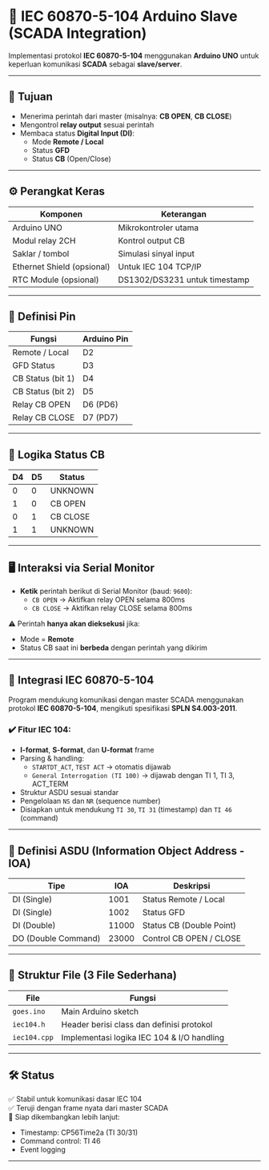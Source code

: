 # 📡 IEC 60870-5-104 Arduino Slave (SCADA Integration)

Implementasi protokol **IEC 60870-5-104** menggunakan **Arduino UNO** untuk keperluan komunikasi **SCADA** sebagai **slave/server**.

---

## 🎯 Tujuan

- Menerima perintah dari master (misalnya: **CB OPEN**, **CB CLOSE**)
- Mengontrol **relay output** sesuai perintah
- Membaca status **Digital Input (DI)**:
  - Mode **Remote / Local**
  - Status **GFD**
  - Status **CB** (Open/Close)

---

## ⚙️ Perangkat Keras

| Komponen              | Keterangan                     |
|----------------------|---------------------------------|
| Arduino UNO          | Mikrokontroler utama            |
| Modul relay 2CH      | Kontrol output CB               |
| Saklar / tombol      | Simulasi sinyal input           |
| Ethernet Shield (opsional) | Untuk IEC 104 TCP/IP  |
| RTC Module (opsional)| DS1302/DS3231 untuk timestamp   |

---

## 📌 Definisi Pin

| Fungsi                  | Arduino Pin |
|-------------------------|-------------|
| Remote / Local          | D2          |
| GFD Status              | D3          |
| CB Status (bit 1)       | D4          |
| CB Status (bit 2)       | D5          |
| Relay CB OPEN           | D6 (PD6)    |
| Relay CB CLOSE          | D7 (PD7)    |

---

## 🧠 Logika Status CB

| D4 | D5 | Status     |
|----|----|------------|
| 0  | 0  | UNKNOWN    |
| 1  | 0  | CB OPEN    |
| 0  | 1  | CB CLOSE   |
| 1  | 1  | UNKNOWN    |

---

## 🖥️ Interaksi via Serial Monitor

- **Ketik** perintah berikut di Serial Monitor (baud: `9600`):
  - `CB OPEN` → Aktifkan relay OPEN selama 800ms
  - `CB CLOSE` → Aktifkan relay CLOSE selama 800ms

⚠️ Perintah **hanya akan dieksekusi** jika:
- Mode = **Remote**
- Status CB saat ini **berbeda** dengan perintah yang dikirim

---

## 🔄 Integrasi IEC 60870-5-104

Program mendukung komunikasi dengan master SCADA menggunakan protokol **IEC 60870-5-104**, mengikuti spesifikasi **SPLN S4.003-2011**.

### ✔️ Fitur IEC 104:

- **I-format**, **S-format**, dan **U-format** frame
- Parsing & handling:
  - `STARTDT_ACT`, `TEST ACT` → otomatis dijawab
  - `General Interrogation (TI 100)` → dijawab dengan TI 1, TI 3, ACT_TERM
- Struktur ASDU sesuai standar
- Pengelolaan `NS` dan `NR` (sequence number)
- Disiapkan untuk mendukung `TI 30`, `TI 31` (timestamp) dan `TI 46` (command)

---

## 🧾 Definisi ASDU (Information Object Address - IOA)

| Tipe                | IOA    | Deskripsi                  |
|---------------------|--------|----------------------------|
| DI (Single)         | 1001   | Status Remote / Local      |
| DI (Single)         | 1002   | Status GFD                 |
| DI (Double)         | 11000  | Status CB (Double Point)   |
| DO (Double Command) | 23000  | Control CB OPEN / CLOSE    |

---

## 📁 Struktur File (3 File Sederhana)

| File         | Fungsi                                       |
|--------------|----------------------------------------------|
| `goes.ino`   | Main Arduino sketch                          |
| `iec104.h`   | Header berisi class dan definisi protokol    |
| `iec104.cpp` | Implementasi logika IEC 104 & I/O handling   |

---

## 🛠️ Status

✅ Stabil untuk komunikasi dasar IEC 104  
✅ Teruji dengan frame nyata dari master SCADA  
🚧 Siap dikembangkan lebih lanjut:
- Timestamp: CP56Time2a (TI 30/31)
- Command control: TI 46
- Event logging

---


